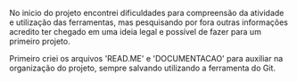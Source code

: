No inicio do projeto encontrei dificuldades para compreensão da atividade e utilização das ferramentas, mas pesquisando por fora outras informações acredito ter chegado em uma ideia legal e possível de fazer para um primeiro projeto.

Primeiro criei os arquivos 'READ.ME' e 'DOCUMENTACAO' para auxiliar na organização do projeto, sempre salvando utilizando a ferramenta do Git.